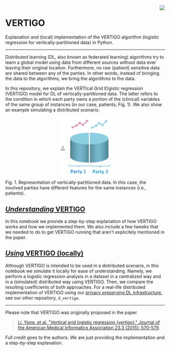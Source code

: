 <img src="https://iknl.nl/images/default-source/images/.png?sfvrsn=3" align="right">

# VERTIGO
Explanation and (local) implementation of the VERTIGO algorithm (logistic regression for vertically-partitioned data) in Python.

----

Distributed learning (DL, also known as federated learning) algorithms try to learn a global model using data from different sources without data ever leaving their original location. Furthermore, no raw (patient) sensitive data are shared between any of the parties. In other words, instead of bringing the data to the algorithms, we bring the algorithms to the data.

In this repository, we explain the VERTIcal Grid lOgistic regression (VERTIGO) model for DL of vertically-partitioned data. The latter refers to the condition in which each party owns a portion of the (clinical) variables of the same group of instances (in our case, patients; Fig. 1). We also show an example simulating a distributed scenario.

<p align="center"> 
<img src="./images/vertical.png" align="center" width=33%>
</p>
Fig. 1. Representation of vertically-partitioned data. In this case, the involved parties have different features for the same instances (i.e., patients).

## [_Understanding_ VERTIGO](https://nbviewer.jupyter.org/github/IKNL/vertigo/blob/master/scripts/demo_vertigo.ipynb)
In this notebook we provide a step-by-step explanation of how VERTIGO works and how we implemented them. We also include a few tweeks that we needed to do to get VERTIGO running that aren't explicitely mentioned in the paper.

## [_Using_ VERTIGO (locally)](https://nbviewer.jupyter.org/github/IKNL/vertigo/blob/master/scripts/demo_vertigo_local.ipynb)
Although VERTIGO is intended to be used in a distributed scenario, in this notebook we simulate it locally for ease of understanding. Namely, we perform a logistic regression analysis in a dataset in a centralized way and in a (simulated) distributed way using VERTIGO. Then, we compare the resulting coefficients of both approaches. For a real-life distributed implementation of VERTIGO using our [privacy preserving DL infrastructure](https://github.com/IKNL/ppDLI), see our other repository, `d_vertigo`.

----

Please note that VERTIGO was originally proposed in the paper

> [Li, Yong, et al. "Vertical grid logistic regression (vertigo)." Journal of the American Medical Informatics Association 23.3 (2015): 570-579](https://academic.oup.com/jamia/article/23/3/570/2908996).

Full credit goes to the authors. We are just providing the implementation and a step-by-step explanation.
